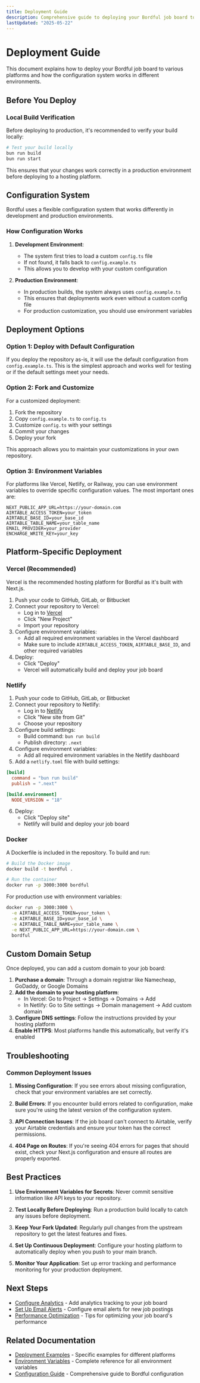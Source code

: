 ```yaml
---
title: Deployment Guide
description: Comprehensive guide to deploying your Bordful job board to various platforms including Vercel, Netlify, and Docker.
lastUpdated: "2025-05-22"
---
```


# Deployment Guide

This document explains how to deploy your Bordful job board to various platforms and how the configuration system works in different environments.

## Before You Deploy

### Local Build Verification

Before deploying to production, it's recommended to verify your build locally:

```bash
# Test your build locally
bun run build
bun run start
```

This ensures that your changes work correctly in a production environment before deploying to a hosting platform.

## Configuration System

Bordful uses a flexible configuration system that works differently in development and production environments.

### How Configuration Works

1. **Development Environment**:
   - The system first tries to load a custom `config.ts` file
   - If not found, it falls back to `config.example.ts`
   - This allows you to develop with your custom configuration

2. **Production Environment**:
   - In production builds, the system always uses `config.example.ts`
   - This ensures that deployments work even without a custom config file
   - For production customization, you should use environment variables

## Deployment Options

### Option 1: Deploy with Default Configuration

If you deploy the repository as-is, it will use the default configuration from `config.example.ts`. This is the simplest approach and works well for testing or if the default settings meet your needs.

### Option 2: Fork and Customize

For a customized deployment:

1. Fork the repository
2. Copy `config.example.ts` to `config.ts`
3. Customize `config.ts` with your settings
4. Commit your changes
5. Deploy your fork

This approach allows you to maintain your customizations in your own repository.

### Option 3: Environment Variables

For platforms like Vercel, Netlify, or Railway, you can use environment variables to override specific configuration values. The most important ones are:

```
NEXT_PUBLIC_APP_URL=https://your-domain.com
AIRTABLE_ACCESS_TOKEN=your_token
AIRTABLE_BASE_ID=your_base_id
AIRTABLE_TABLE_NAME=your_table_name
EMAIL_PROVIDER=your_provider
ENCHARGE_WRITE_KEY=your_key
```

## Platform-Specific Deployment

### Vercel (Recommended)

Vercel is the recommended hosting platform for Bordful as it's built with Next.js.

1. Push your code to GitHub, GitLab, or Bitbucket
2. Connect your repository to Vercel:
   - Log in to [Vercel](https://vercel.com)
   - Click "New Project"
   - Import your repository
3. Configure environment variables:
   - Add all required environment variables in the Vercel dashboard
   - Make sure to include `AIRTABLE_ACCESS_TOKEN`, `AIRTABLE_BASE_ID`, and other required variables
4. Deploy:
   - Click "Deploy"
   - Vercel will automatically build and deploy your job board

### Netlify

1. Push your code to GitHub, GitLab, or Bitbucket
2. Connect your repository to Netlify:
   - Log in to [Netlify](https://netlify.com)
   - Click "New site from Git"
   - Choose your repository
3. Configure build settings:
   - Build command: `bun run build`
   - Publish directory: `.next`
4. Configure environment variables:
   - Add all required environment variables in the Netlify dashboard
5. Add a `netlify.toml` file with build settings:

```toml
[build]
  command = "bun run build"
  publish = ".next"

[build.environment]
  NODE_VERSION = "18"
```

6. Deploy:
   - Click "Deploy site"
   - Netlify will build and deploy your job board

### Docker

A Dockerfile is included in the repository. To build and run:

```bash
# Build the Docker image
docker build -t bordful .

# Run the container
docker run -p 3000:3000 bordful
```

For production use with environment variables:

```bash
docker run -p 3000:3000 \
  -e AIRTABLE_ACCESS_TOKEN=your_token \
  -e AIRTABLE_BASE_ID=your_base_id \
  -e AIRTABLE_TABLE_NAME=your_table_name \
  -e NEXT_PUBLIC_APP_URL=https://your-domain.com \
  bordful
```

## Custom Domain Setup

Once deployed, you can add a custom domain to your job board:

1. **Purchase a domain**: Through a domain registrar like Namecheap, GoDaddy, or Google Domains
2. **Add the domain to your hosting platform**:
   - In Vercel: Go to Project → Settings → Domains → Add
   - In Netlify: Go to Site settings → Domain management → Add custom domain
3. **Configure DNS settings**: Follow the instructions provided by your hosting platform
4. **Enable HTTPS**: Most platforms handle this automatically, but verify it's enabled

## Troubleshooting

### Common Deployment Issues

1. **Missing Configuration**: If you see errors about missing configuration, check that your environment variables are set correctly.

2. **Build Errors**: If you encounter build errors related to configuration, make sure you're using the latest version of the configuration system.

3. **API Connection Issues**: If the job board can't connect to Airtable, verify your Airtable credentials and ensure your token has the correct permissions.

4. **404 Page on Routes**: If you're seeing 404 errors for pages that should exist, check your Next.js configuration and ensure all routes are properly exported.

## Best Practices

1. **Use Environment Variables for Secrets**: Never commit sensitive information like API keys to your repository.

2. **Test Locally Before Deploying**: Run a production build locally to catch any issues before deployment.

3. **Keep Your Fork Updated**: Regularly pull changes from the upstream repository to get the latest features and fixes.

4. **Set Up Continuous Deployment**: Configure your hosting platform to automatically deploy when you push to your main branch.

5. **Monitor Your Application**: Set up error tracking and performance monitoring for your production deployment.

## Next Steps

- [Configure Analytics](/docs/guides/analytics.md) - Add analytics tracking to your job board
- [Set Up Email Alerts](/docs/guides/job-alerts.md) - Configure email alerts for new job postings
- [Performance Optimization](/docs/advanced/performance-optimization.md) - Tips for optimizing your job board's performance

## Related Documentation

- [Deployment Examples](/docs/examples/index.md) - Specific examples for different platforms
- [Environment Variables](/docs/reference/environment-variables.md) - Complete reference for all environment variables
- [Configuration Guide](/docs/getting-started/configuration.md) - Comprehensive guide to Bordful configuration 